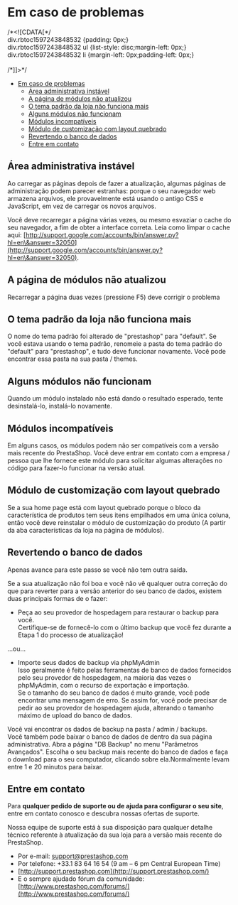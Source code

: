 # Em caso de problemas

/\*\<!\[CDATA\[\*/\
div.rbtoc1597243848532 {padding: 0px;}\
div.rbtoc1597243848532 ul {list-style: disc;margin-left: 0px;}\
div.rbtoc1597243848532 li {margin-left: 0px;padding-left: 0px;}\
\
/\*]]>\*/

* [Em caso de problemas](em-caso-de-problemas.md#Emcasodeproblemas-Emcasodeproblemas)
  * [Área administrativa instável](em-caso-de-problemas.md#Emcasodeproblemas-Áreaadministrativainstável)
  * [A página de módulos não atualizou](em-caso-de-problemas.md#Emcasodeproblemas-Apáginademódulosnãoatualizou)
  * [O tema padrão da loja não funciona mais](em-caso-de-problemas.md#Emcasodeproblemas-Otemapadrãodalojanãofuncionamais)
  * [Alguns módulos não funcionam](em-caso-de-problemas.md#Emcasodeproblemas-Algunsmódulosnãofuncionam)
  * [Módulos incompatíveis](em-caso-de-problemas.md#Emcasodeproblemas-Módulosincompatíveis)
  * [Módulo de customização com layout quebrado](em-caso-de-problemas.md#Emcasodeproblemas-Módulodecustomizaçãocomlayoutquebrado)
  * [Revertendo o banco de dados](em-caso-de-problemas.md#Emcasodeproblemas-Revertendoobancodedados)
  * [Entre em contato](em-caso-de-problemas.md#Emcasodeproblemas-Entreemcontato)

## Área administrativa instável <a href="#emcasodeproblemas-areaadministrativainstavel" id="emcasodeproblemas-areaadministrativainstavel"></a>

Ao carregar as páginas depois de fazer a atualização, algumas páginas de administração podem parecer estranhas: porque o seu navegador web armazena arquivos, ele provavelmente está usando o antigo CSS e JavaScript, em vez de carregar os novos arquivos.

Você deve recarregar a página várias vezes, ou mesmo esvaziar o cache do seu navegador, a fim de obter a interface correta. Leia como limpar o cache aqui: [http://support.google.com/accounts/bin/answer.py?hl=en\&answer=32050](http://support.google.com/accounts/bin/answer.py?hl=en\&answer=32050).

## A página de módulos não atualizou <a href="#emcasodeproblemas-apaginademodulosnaoatualizou" id="emcasodeproblemas-apaginademodulosnaoatualizou"></a>

Recarregar a página duas vezes (pressione F5) deve corrigir o problema

## O tema padrão da loja não funciona mais <a href="#emcasodeproblemas-otemapadraodalojanaofuncionamais" id="emcasodeproblemas-otemapadraodalojanaofuncionamais"></a>

O nome do tema padrão foi alterado de "prestashop" para "default". Se você estava usando o tema padrão, renomeie a pasta do tema padrão do "default" para "prestashop", e tudo deve funcionar novamente. Você pode encontrar essa pasta na sua pasta / themes.

## Alguns módulos não funcionam <a href="#emcasodeproblemas-algunsmodulosnaofuncionam" id="emcasodeproblemas-algunsmodulosnaofuncionam"></a>

Quando um módulo instalado não está dando o resultado esperado, tente desinstalá-lo, instalá-lo novamente.

## Módulos incompatíveis <a href="#emcasodeproblemas-modulosincompativeis" id="emcasodeproblemas-modulosincompativeis"></a>

Em alguns casos, os módulos podem não ser compatíveis com a versão mais recente do PrestaShop. Você deve entrar em contato com a empresa / pessoa que lhe fornece este módulo para solicitar algumas alterações no código para fazer-lo funcionar na versão atual.

## Módulo de customização com layout quebrado <a href="#emcasodeproblemas-modulodecustomizacaocomlayoutquebrado" id="emcasodeproblemas-modulodecustomizacaocomlayoutquebrado"></a>

Se a sua home page está com layout quebrado porque o bloco da característica de produtos tem seus itens empilhados em uma única coluna, então você deve reinstalar o módulo de customização do produto (A partir da aba características da loja na página de módulos).

## Revertendo o banco de dados <a href="#emcasodeproblemas-revertendoobancodedados" id="emcasodeproblemas-revertendoobancodedados"></a>

Apenas avance para este passo se você não tem outra saída.

Se a sua atualização não foi boa e você não vê qualquer outra correção do que para reverter para a versão anterior do seu banco de dados, existem duas principais formas de o fazer:

* Peça ao seu provedor de hospedagem para restaurar o backup para você.\
  Certifique-se de fornecê-lo com o último backup que você fez durante a Etapa 1 do processo de atualização!

...ou...

* Importe seus dados de backup via phpMyAdmin\
  Isso geralmente é feito pelas ferramentas de banco de dados fornecidos pelo seu provedor de hospedagem, na maioria das vezes o phpMyAdmin, com o recurso de exportação e importação.\
  Se o tamanho do seu banco de dados é muito grande, você pode encontrar uma mensagem de erro. Se assim for, você pode precisar de pedir ao seu provedor de hospedagem ajuda, alterando o tamanho máximo de upload do banco de dados.

Você vai encontrar os dados de backup na pasta / admin / backups.\
Você também pode baixar o banco de dados de dentro da sua página administrativa. Abra a página "DB Backup" no menu "Parâmetros Avançados". Escolha o seu backup mais recente do banco de dados e faça o download para o seu computador, clicando sobre ela.Normalmente levam entre 1 e 20 minutos para baixar.

## Entre em contato <a href="#emcasodeproblemas-entreemcontato" id="emcasodeproblemas-entreemcontato"></a>

Para **qualquer pedido de suporte ou de ajuda para configurar o seu site**, entre em contato conosco e descubra nossas ofertas de suporte.

Nossa equipe de suporte está à sua disposição para qualquer detalhe técnico referente à atualização da sua loja para a versão mais recente do PrestaShop.

* Por e-mail: [support@prestashop.com](mailto:support@prestashop.com)
* Por telefone: +33.1 83 64 16 54 (9 am – 6 pm Central European Time)
* [http://support.prestashop.com](http://support.prestashop.com/)
* E o sempre ajudado fórum da comunidade: [http://www.prestashop.com/forums/](http://www.prestashop.com/forums/)

